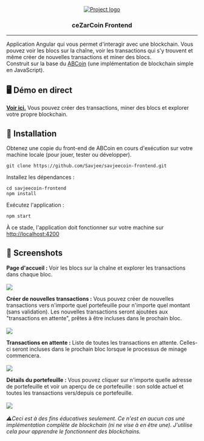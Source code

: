 <p align="center">
  <a href="" rel="noopener">
 <img src="https://i.imgur.com/8qK310p.png" alt="Project logo"></a>
</p>

<h3 align="center">ceZarCoin Frontend</h3>

<div align="center">



</div>

---


Application Angular qui vous permet d'interagir avec une blockchain. Vous pouvez voir les blocs sur la chaîne, voir les transactions qui s'y trouvent et même créer de nouvelles transactions et miner des blocs.
<br/>Construit sur la base du [ABCoin](https://github.com/Savjee/SavjeeCoin) (une implémentation de blockchain simple en JavaScript).

## 🖥️ Démo en direct
**[Voir ici.](https://savjee.github.io/savjeecoin-frontend/)** Vous pouvez créer des transactions, miner des blocs et explorer votre propre blockchain.

## 🏁 Installation <a name = "getting_started"></a>
Obtenez une copie du front-end de ABCoin en cours d'exécution sur votre machine locale (pour jouer, tester ou développer).

```
git clone https://github.com/Savjee/savjeecoin-frontend.git
```

Installez les dépendances :
```
cd savjeecoin-frontend
npm install
```

Exécutez l'application :

```
npm start
```

À ce stade, l'application doit fonctionner sur votre machine sur [http://localhost:4200](http://localhost:4200)


## 📸 Screenshots

**Page d'accueil :** Voir les blocs sur la chaîne et explorer les transactions dans chaque bloc.<br/>
<br/>![](https://savjee.github.io/savjeecoin-frontend/assets/screenshots/blockchain-overview.png)

**Créer de nouvelles transactions :** Vous pouvez créer de nouvelles transactions vers n'importe quel portefeuille pour n'importe quel montant (sans validation). Les nouvelles transactions seront ajoutées aux "transactions en attente", prêtes à être incluses dans le prochain bloc.
<br/><br/>![](https://savjee.github.io/savjeecoin-frontend/assets/screenshots/create-new-transactions.png)

**Transactions en attente :** Liste de toutes les transactions en attente. Celles-ci seront incluses dans le prochain bloc lorsque le processus de minage commencera.
<br/><br/>![](https://savjee.github.io/savjeecoin-frontend/assets/screenshots/pending-transactions.png)

**Détails du portefeuille :** Vous pouvez cliquer sur n'importe quelle adresse de portefeuille et voir un aperçu de ce portefeuille : son solde actuel et toutes les transactions vers/depuis ce portefeuille.
<br/><br/>![](https://savjee.github.io/savjeecoin-frontend/assets/screenshots/wallet-details.png)
<br/><br/>
*⚠️Ceci est à des fins éducatives seulement. Ce n'est en aucun cas une implémentation complète de blockchain (ni ne vise à en être une). J'utilise cela pour apprendre le fonctionnent des blockchains.*
